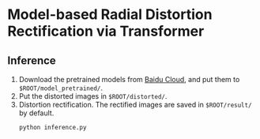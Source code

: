 # Model-based Radial Distortion Rectification via Transformer


## Inference 
1. Download the pretrained models from [Baidu Cloud](), and put them to `$ROOT/model_pretrained/`.
2. Put the distorted images in `$ROOT/distorted/`.
3. Distortion rectification. The rectified images are saved in `$ROOT/result/` by default.
    ```
    python inference.py
    ```
